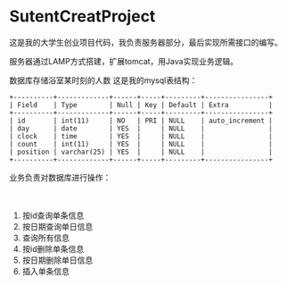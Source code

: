 # SutentCreatProject
这是我的大学生创业项目代码，我负责服务器部分，最后实现所需接口的编写。

服务器通过LAMP方式搭建，扩展tomcat，用Java实现业务逻辑。

数据库存储浴室某时刻的人数
这是我的mysql表结构：
```
+----------+-------------+------+-----+---------+----------------+
| Field    | Type        | Null | Key | Default | Extra          |
+----------+-------------+------+-----+---------+----------------+
| id       | int(11)     | NO   | PRI | NULL    | auto_increment |
| day      | date        | YES  |     | NULL    |                |
| clock    | time        | YES  |     | NULL    |                |
| count    | int(11)     | YES  |     | NULL    |                |
| position | varchar(25) | YES  |     | NULL    |                |
+----------+-------------+------+-----+---------+----------------+
```

业务负责对数据库进行操作：

　
1. 按id查询单条信息
2. 按日期查询单日信息
3. 查询所有信息
4. 按id删除单条信息
5. 按日期删除单日信息
6. 插入单条信息
